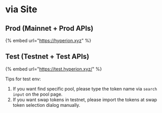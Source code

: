 # via Site

## Prod (Mainnet + Prod APIs)&#x20;

{% embed url="https://hyperion.xyz" %}

## Test (Testnet + Test APIs)

{% embed url="https://test.hyperion.xyz/" %}

Tips for test env:

1. If you want find specific pool, please type the token name via `search input` on the pool page.
2. If you want swap tokens in testnet, please import the tokens at swap token selection dialog manually.
